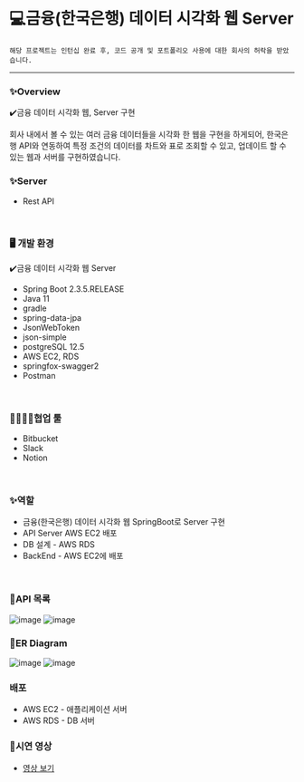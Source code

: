 # 💻금융(한국은행) 데이터 시각화 웹 Server

`해당 프로젝트는 인턴십 완료 후, 코드 공개 및 포트폴리오 사용에 대한 회사의 허락을 받았습니다.`

---

### ✨Overview

✔️금융 데이터 시각화 웹, Server 구현

회사 내에서 볼 수 있는 여러 금융 데이터들을 시각화 한 웹을 구현을 하게되어, 한국은행 API와 연동하여 특정 조건의 데이터를 차트와 표로 조회할 수 있고, 업데이트 할 수 있는 웹과 서버를 구현하였습니다.
</br>

### ✨Server

- Rest API
</br>

### 🖥️ 개발 환경

✔️금융 데이터 시각화 웹 Server

- Spring Boot 2.3.5.RELEASE
- Java 11
- gradle
- spring-data-jpa
- JsonWebToken
- json-simple
- postgreSQL 12.5
- AWS EC2, RDS
- springfox-swagger2
- Postman
</br>

### 👨‍👩‍👧‍👦협업 툴

- Bitbucket
- Slack
- Notion
</br>

### ✨역할
- 금융(한국은행) 데이터 시각화 웹 SpringBoot로 Server 구현
- API Server AWS EC2 배포
- DB 설계 - AWS RDS
- BackEnd - AWS EC2에 배포
</br>

### 💭API 목록
![image](https://user-images.githubusercontent.com/31542907/114298748-d1f21b00-9af2-11eb-96ae-a2825718bd3c.png)
![image](https://user-images.githubusercontent.com/31542907/114298754-dcacb000-9af2-11eb-9ae1-60335805f5b6.png)
<br>

### 📔ER Diagram
![image](https://user-images.githubusercontent.com/31542907/114298828-39a86600-9af3-11eb-88f5-2d4d424ea3c9.png)
![image](https://user-images.githubusercontent.com/31542907/114298836-4036dd80-9af3-11eb-84ba-deccaa532f46.png)
</br>

### 배포

- AWS EC2 - 애플리케이션 서버
- AWS RDS - DB 서버


### 🎥시연 영상
- [영상 보기](https://drive.google.com/file/d/1VWlOacV6I20sT_pwZulMv4orVeQYXdVY/view?usp=sharing)
